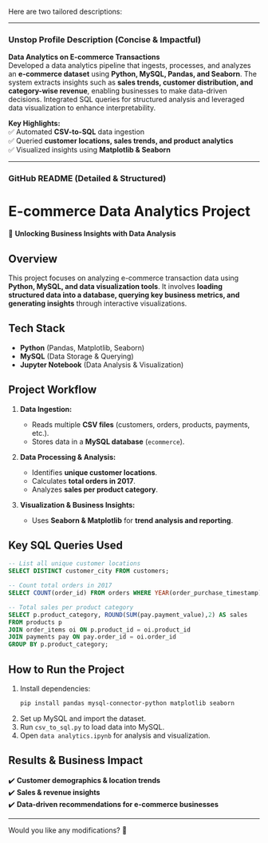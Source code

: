 Here are two tailored descriptions:  

---

### **Unstop Profile Description (Concise & Impactful)**  
**Data Analytics on E-commerce Transactions**  
Developed a data analytics pipeline that ingests, processes, and analyzes an **e-commerce dataset** using **Python, MySQL, Pandas, and Seaborn**. The system extracts insights such as **sales trends, customer distribution, and category-wise revenue**, enabling businesses to make data-driven decisions. Integrated SQL queries for structured analysis and leveraged data visualization to enhance interpretability.  

**Key Highlights:**  
✅ Automated **CSV-to-SQL** data ingestion  
✅ Queried **customer locations, sales trends, and product analytics**  
✅ Visualized insights using **Matplotlib & Seaborn**  

---

### **GitHub README (Detailed & Structured)**  

# **E-commerce Data Analytics Project**  
🚀 **Unlocking Business Insights with Data Analysis**  

## **Overview**  
This project focuses on analyzing e-commerce transaction data using **Python, MySQL, and data visualization tools**. It involves **loading structured data into a database, querying key business metrics, and generating insights** through interactive visualizations.  

## **Tech Stack**  
- **Python** (Pandas, Matplotlib, Seaborn)  
- **MySQL** (Data Storage & Querying)  
- **Jupyter Notebook** (Data Analysis & Visualization)  

## **Project Workflow**  
1. **Data Ingestion:**  
   - Reads multiple **CSV files** (customers, orders, products, payments, etc.).  
   - Stores data in a **MySQL database** (`ecommerce`).  

2. **Data Processing & Analysis:**  
   - Identifies **unique customer locations**.  
   - Calculates **total orders in 2017**.  
   - Analyzes **sales per product category**.  

3. **Visualization & Business Insights:**  
   - Uses **Seaborn & Matplotlib** for **trend analysis and reporting**.  

## **Key SQL Queries Used**  
```sql
-- List all unique customer locations
SELECT DISTINCT customer_city FROM customers;

-- Count total orders in 2017
SELECT COUNT(order_id) FROM orders WHERE YEAR(order_purchase_timestamp) = 2017;

-- Total sales per product category
SELECT p.product_category, ROUND(SUM(pay.payment_value),2) AS sales
FROM products p
JOIN order_items oi ON p.product_id = oi.product_id
JOIN payments pay ON pay.order_id = oi.order_id
GROUP BY p.product_category;
```

## **How to Run the Project**  
1. Install dependencies:  
   ```bash
   pip install pandas mysql-connector-python matplotlib seaborn
   ```
2. Set up MySQL and import the dataset.  
3. Run `csv_to_sql.py` to load data into MySQL.  
4. Open `data analytics.ipynb` for analysis and visualization.  

## **Results & Business Impact**  
✔️ **Customer demographics & location trends**  
✔️ **Sales & revenue insights**  
✔️ **Data-driven recommendations for e-commerce businesses**  

---

Would you like any modifications? 🚀
